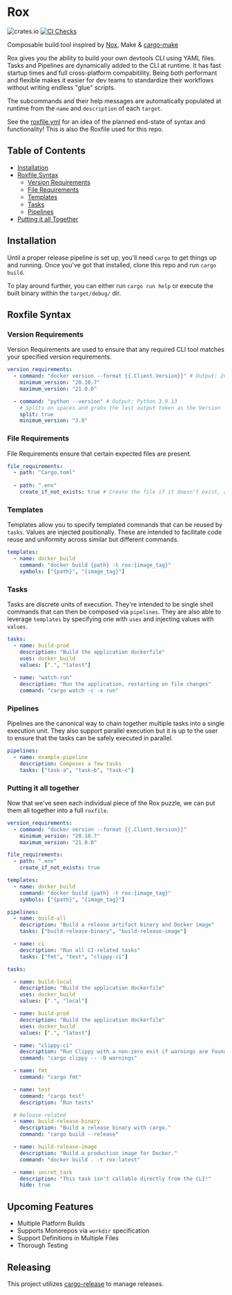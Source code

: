 # Rox

![crates.io](https://img.shields.io/crates/v/rox-cli.svg)
[![CI Checks](https://github.com/ThomasLaPiana/rox/actions/workflows/checks.yml/badge.svg)](https://github.com/ThomasLaPiana/rox/actions/workflows/checks.yml)

Composable build tool inspired by [Nox](https://nox.thea.codes/en/stable/), Make & [cargo-make](https://github.com/sagiegurari/cargo-make)

Rox gives you the ability to build your own devtools CLI using YAML files. Tasks and Pipelines are dynamically added to the CLI at runtime. It has fast startup times and full cross-platform compabitility. Being both performant and flexible makes it easier for dev teams to standardize their workflows without writing endless "glue" scripts.

The subcommands and their help messages are automatically populated at runtime from the `name` and `description` of each `target`.

See the [roxfile.yml](roxfile.yml) for an idea of the planned end-state of syntax and functionality! This is also the Roxfile used for this repo.

## Table of Contents

- [Installation](#installation)
- [Roxfile Syntax](#roxfile-syntax)
  - [Version Requirements](#version-requirements)
  - [File Requirements](#file-requirements)
  - [Templates](#templates)
  - [Tasks](#tasks)
  - [Pipelines](#pipelines)
- [Putting it all Together](#putting-it-all-together)

## Installation

Until a proper release pipeline is set up, you'll need `cargo` to get things up and running. Once you've got that installed, clone this repo and run `cargo build`.

To play around further, you can either run `cargo run help` or execute the built binary within the `target/debug/` dir.

## Roxfile Syntax

### Version Requirements

Version Requirements are used to ensure that any required CLI tool matches your specified version requirements.

```yaml
version_requirements:
  - command: "docker version --format {{.Client.Version}}" # Output: 20.10.23
    minimum_version: "20.10.7"
    maximum_version: "21.0.0"

  - command: "python --version" # Output: Python 3.9.13
    # Splits on spaces and grabs the last output token as the Version
    split: true 
    minimum_version: "3.8"
```

### File Requirements

File Requirements ensure that certain expected files are present.

```yaml
file_requirements:
  - path: "Cargo.toml" 
  
  - path: ".env"
    create_if_not_exists: true # Create the file if it doesn't exist, as opposed to throwing an error
```

### Templates

Templates allow you to specify templated commands that can be reused by `tasks`. Values are injected positionally. These are intended to facilitate code reuse and uniformity across similar but different commands.

```yaml
templates:
  - name: docker_build
    command: "docker build {path} -t rox:{image_tag}"
    symbols: ["{path}", "{image_tag}"]
```

### Tasks

Tasks are discrete units of execution. They're intended to be single shell commands that can then be composed via `pipelines`. They are also able to leverage `templates` by specifying one with `uses` and injecting values with `values`.

```yaml
tasks:
  - name: build-prod
    description: "Build the application dockerfile"
    uses: docker_build
    values: [".", "latest"]
    
  - name: "watch-run"
    description: "Run the application, restarting on file changes"
    command: "cargo watch -c -x run"
```

### Pipelines

Pipelines are the canonical way to chain together multiple tasks into a single execution unit. They also support parallel execution but it is up to the user to ensure that the tasks can be safely executed in parallel.

```yaml
pipelines: 
  - name: example-pipeline
    description: Composes a few tasks
    tasks: ["task-a", "task-b", "task-c"]
```

### Putting it all together

Now that we've seen each individual piece of the Rox puzzle, we can put them all together into a full `roxfile`.

```yaml
version_requirements:
  - command: "docker version --format {{.Client.Version}}"
    minimum_version: "20.10.7"
    maximum_version: "21.0.0"

file_requirements:
  - path: ".env"
    create_if_not_exists: true

templates:
  - name: docker_build
    command: "docker build {path} -t rox:{image_tag}"
    symbols: ["{path}", "{image_tag}"]

pipelines:
  - name: build-all
    description: "Build a release artifact binary and Docker image"
    tasks: ["build-release-binary", "build-release-image"]

  - name: ci
    description: "Run all CI-related tasks"
    tasks: ["fmt", "test", "clippy-ci"]

tasks:

  - name: build-local
    description: "Build the application dockerfile"
    uses: docker_build
    values: [".", "local"]

  - name: build-prod
    description: "Build the application dockerfile"
    uses: docker_build
    values: [".", "latest"]

  - name: "clippy-ci"
    description: "Run Clippy with a non-zero exit if warnings are found."
    command: "cargo clippy -- -D warnings"

  - name: fmt
    command: "cargo fmt"

  - name: test
    command: "cargo test"
    description: "Run tests"

  # Release-related
  - name: build-release-binary
    description: "Build a release binary with cargo."
    command: "cargo build --release"

  - name: build-release-image
    description: "Build a production image for Docker."
    command: "docker build . -t rox:latest"

  - name: secret_task
    description: "This task isn't callable directly from the CLI!"
    hide: true

```

## Upcoming Features

- Multiple Platform Builds
- Supports Monorepos via `workdir` specification
- Support Definitions in Multiple Files
- Thorough Testing  

## Releasing

This project utilizes [cargo-release](https://github.com/crate-ci/cargo-release) to manage releases.

